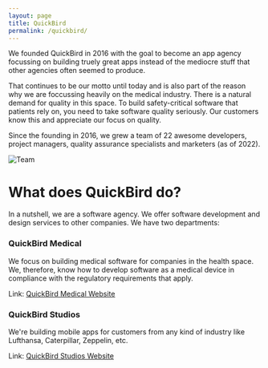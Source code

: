 ```yaml
---
layout: page
title: QuickBird
permalink: /quickbird/
---
```

We founded QuickBird in 2016 with the goal to become an app agency focussing on building truely great apps instead of the mediocre stuff that other agencies often seemed to produce.

That continues to be our motto until today and is also part of the reason why we are foccussing heavily on the medical industry. There is a natural demand for quality in this space. To build safety-critical software that patients rely on, you need to take software quality seriously. Our customers know this and appreciate our focus on quality.

Since the founding in 2016, we grew a team of 22 awesome developers, project managers, quality assurance specialists and marketers (as of 2022).

![Team]({{site.baseurl}}/images/quickbird/team.jpg)



# What does QuickBird do?

In a nutshell, we are a software agency. We offer software development and design services to other companies. We have two departments:

### QuickBird Medical

We focus on building medical software for companies in the health space. We, therefore, know how to develop software as a medical device in compliance with the regulatory requirements that apply.

Link: [QuickBird Medical Website](https://quickbirdmedical.com/)

### QuickBird Studios

We're building mobile apps for customers from any kind of industry like Lufthansa, Caterpillar, Zeppelin, etc.

Link: [QuickBird Studios Website](https://quickbirdstudios.com/)
